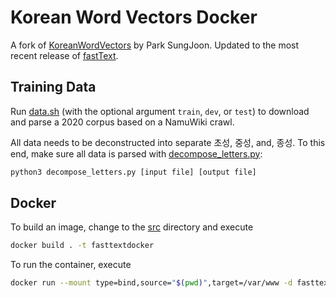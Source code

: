 # Korean Word Vectors Docker
A fork of [KoreanWordVectors](https://github.com/SungjoonPark/KoreanWordVectors) by Park SungJoon.
Updated to the most recent release of [fastText](https://github.com/facebookresearch/fastText/).

## Training Data
Run [data.sh](/src/util/data.sh) (with the optional argument `train`, `dev`, or `test`) to download and parse a 2020 corpus based on a NamuWiki crawl.

All data needs to be deconstructed into separate 초성, 중성, and, 종성.
To this end, make sure all data is parsed with [decompose_letters.py](/src/util/decompose_letters.py):
```bash
python3 decompose_letters.py [input file] [output file]
```

## Docker
To build an image, change to the [src](/src/) directory and execute
```bash
docker build . -t fasttextdocker
```

To run the container, execute
```bash
docker run --mount type=bind,source="$(pwd)",target=/var/www -d fasttextdocker
```